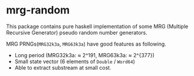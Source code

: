 # mrg-random
This package contains pure haskell implementation of some
MRG (Multiple Recursive Generator) pseudo random number generators.

MRG PRNGs(`MRG32k3a`, `MRG63k3a`) have good features as following.

  * Long period (MRG32k3a: ≈ 2^191, MRG63k3a: ≈ 2^{377})
  * Small state vector (6 elements of `Double` / `Word64`)
  * Able to extract substream at small cost.
